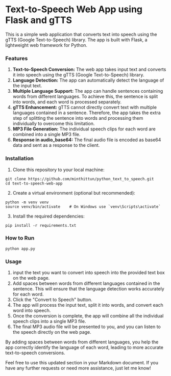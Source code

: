 # Text-to-Speech Web App using Flask and gTTS

This is a simple web application that converts text into speech using the gTTS (Google Text-to-Speech) library. The app is built with Flask, a lightweight web framework for Python.

### Features
1) **Text-to-Speech Conversion:** The web app takes input text and converts it into speech using the gTTS (Google Text-to-Speech) library.
2) **Language Detection:** The app can automatically detect the language of the input text.
3) **Multiple Language Support:** The app can handle sentences containing words from different languages. To achieve this, the sentence is split into words, and each word is processed separately.
4) **gTTS Enhancement:** gTTS cannot directly convert text with multiple languages contained in a sentence. Therefore, the app takes the extra step of splitting the sentence into words and processing them individually to overcome this limitation.
5) **MP3 File Generation:** The individual speech clips for each word are combined into a single MP3 file.
6) **Response in audio_base64:** The final audio file is encoded as base64 data and sent as a response to the client.

### Installation

1) Clone this repository to your local machine:
```
git clone https://github.com/minthittun/python_text_to_speech.git
cd text-to-speech-web-app
```

2) Create a virtual environment (optional but recommended):
```
python -m venv venv
source venv/bin/activate    # On Windows use `venv\Scripts\activate`
```

3) Install the required dependencies:
```
pip install -r requirements.txt
```

### How to Run
```
python app.py
```

### Usage
1) input the text you want to convert into speech into the provided text box on the web page.
2) Add spaces between words from different languages contained in the sentence. 
This will ensure that the language detection works accurately for each word.
3) Click the "Convert to Speech" button.
4) The app will process the input text, split it into words, and convert each word into speech.
5) Once the conversion is complete, the app will combine all the individual speech clips into a single MP3 file.
6) The final MP3 audio file will be presented to you, and you can listen to the speech directly on the web page.

By adding spaces between words from different languages, you help the app correctly identify the language of each word, leading to more accurate text-to-speech conversions.

Feel free to use this updated section in your Markdown document. If you have any further requests or need more assistance, just let me know!
